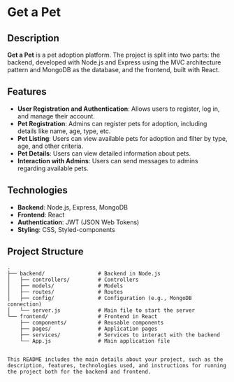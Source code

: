 # Get a Pet

## Description

**Get a Pet** is a pet adoption platform. The project is split into two parts: the backend, developed with Node.js and Express using the MVC architecture pattern and MongoDB as the database, and the frontend, built with React.

## Features

- **User Registration and Authentication**: Allows users to register, log in, and manage their account.
- **Pet Registration**: Admins can register pets for adoption, including details like name, age, type, etc.
- **Pet Listing**: Users can view available pets for adoption and filter by type, age, and other criteria.
- **Pet Details**: Users can view detailed information about pets.
- **Interaction with Admins**: Users can send messages to admins regarding available pets.

## Technologies

- **Backend**: Node.js, Express, MongoDB
- **Frontend**: React
- **Authentication**: JWT (JSON Web Tokens)
- **Styling**: CSS, Styled-components

## Project Structure

```plaintext
.
├── backend/                 # Backend in Node.js
│   ├── controllers/         # Controllers
│   ├── models/              # Models
│   ├── routes/              # Routes
│   ├── config/              # Configuration (e.g., MongoDB connection)
│   └── server.js            # Main file to start the server
└── frontend/                # Frontend in React
    ├── components/          # Reusable components
    ├── pages/               # Application pages
    ├── services/            # Services to interact with the backend
    └── App.js               # Main application file


This README includes the main details about your project, such as the description, features, technologies used, and instructions for running the project both for the backend and frontend.
